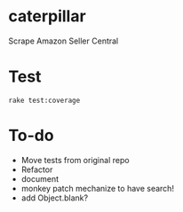 caterpillar
===========

Scrape Amazon Seller Central

Test
====

```
rake test:coverage
```

To-do
=====

- Move tests from original repo
- Refactor
- document
- monkey patch mechanize to have search!
- add Object.blank?
